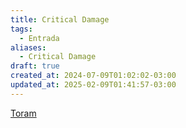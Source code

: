 ```yaml
---
title: Critical Damage
tags:
  - Entrada
aliases:
  - Critical Damage
draft: true
created_at: 2024-07-09T01:02:02-03:00
updated_at: 2025-02-09T01:41:57-03:00
---
```


[Toram](content/entrada/2024/07/26/Toram.md)